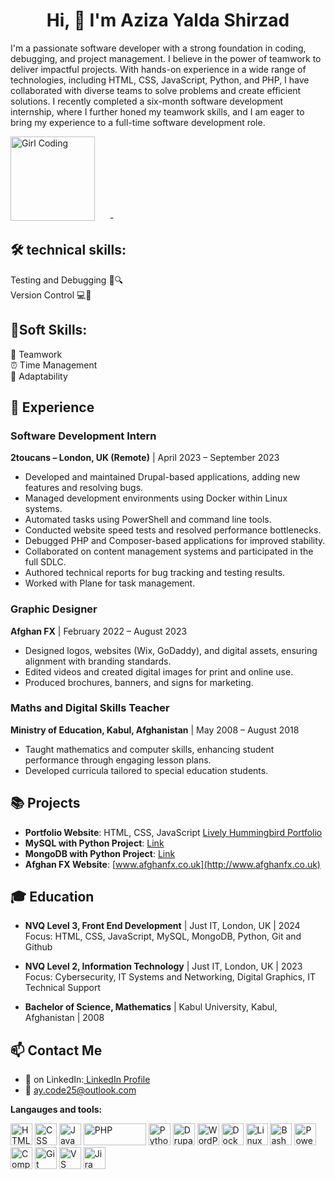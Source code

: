  <h1 align="center"><strong>
  Hi, 👋 I'm Aziza Yalda Shirzad</strong>
</h1>

<div style="dispay: inlin-block;">
  <p>I'm a passionate software developer with a strong foundation in coding, debugging, and project management. I believe in the power of teamwork to deliver impactful projects. With hands-on experience in a wide range of technologies, including HTML, CSS, JavaScript, Python, and PHP, I have collaborated with diverse teams to solve problems and create efficient solutions. I recently completed a six-month software development internship, where I further honed my teamwork skills, and I am eager to bring my experience to a full-time software development role.</p>


  <img src="https://media.giphy.com/media/LMcB8XospGZO8UQq87/giphy.gif" alt="Girl Coding" width="135" height="135" style="margin-right: 20px;"/>
-


## 🛠 technical skills:
Testing and Debugging 🐞🔍<br>
Version Control 💻🔧
## 🌾Soft Skills:
 🤝 Teamwork  <br>⏰ Time Management <br>🌱 Adaptability</p>


## 💼 Experience

### Software Development Intern  
**2toucans – London, UK (Remote)** | April 2023 – September 2023  
- Developed and maintained Drupal-based applications, adding new features and resolving bugs.
- Managed development environments using Docker within Linux systems.
- Automated tasks using PowerShell and command line tools.
- Conducted website speed tests and resolved performance bottlenecks.
- Debugged PHP and Composer-based applications for improved stability.
- Collaborated on content management systems and participated in the full SDLC.
- Authored technical reports for bug tracking and testing results.
- Worked with Plane for task management.

### Graphic Designer  
**Afghan FX** | February 2022 – August 2023  
- Designed logos, websites (Wix, GoDaddy), and digital assets, ensuring alignment with branding standards.
- Edited videos and created digital images for print and online use.
- Produced brochures, banners, and signs for marketing.

### Maths and Digital Skills Teacher  
**Ministry of Education, Kabul, Afghanistan** | May 2008 – August 2018  
- Taught mathematics and computer skills, enhancing student performance through engaging lesson plans.
- Developed curricula tailored to special education students.

## 📚 Projects

- **Portfolio Website**: HTML, CSS, JavaScript [Lively Hummingbird Portfolio](#)
- **MySQL with Python Project**: [Link](#)
- **MongoDB with Python Project**: [Link](#)
- **Afghan FX Website**: [www.afghanfx.co.uk](http://www.afghanfx.co.uk)

## 🎓 Education

- **NVQ Level 3, Front End Development** | Just IT, London, UK | 2024  
  Focus: HTML, CSS, JavaScript, MySQL, MongoDB, Python, Git and Github

- **NVQ Level 2, Information Technology** | Just IT, London, UK | 2023  
  Focus: Cybersecurity, IT Systems and Networking, Digital Graphics, IT Technical Support

- **Bachelor of Science, Mathematics** | Kabul University, Kabul, Afghanistan | 2008

## 📫 Contact Me

- 🔗 on LinkedIn:[ LinkedIn Profile](https://www.linkedin.com/in/aycode25/)
- 📧 [ay.code25@outlook.com](mailto:ay.code25@outlook.com)

**Langauges and tools:**

 <img src="https://cdn.jsdelivr.net/npm/devicon/icons/html5/html5-original.svg" alt="HTML" width="35" height="35"/> <img src="https://cdn.jsdelivr.net/npm/devicon/icons/css3/css3-original.svg" alt="CSS" width="35" height="35"/> <img src="https://cdn.jsdelivr.net/npm/devicon/icons/javascript/javascript-original.svg" alt="JavaScript" width="35" height="35"/> <img src="https://cdn.jsdelivr.net/npm/devicon/icons/php/php-original.svg" alt="PHP" width="100" height="35"/> <img src="https://cdn.jsdelivr.net/npm/devicon/icons/python/python-original.svg" alt="Python" width="35" height="35"/>
<img src="https://cdn.jsdelivr.net/npm/devicon/icons/drupal/drupal-original.svg" alt="Drupal" width="35" height="35"/> <img src="https://cdn.jsdelivr.net/npm/devicon/icons/wordpress/wordpress-original.svg" alt="WordPress" width="35" height="35"/>
<img src="https://cdn.jsdelivr.net/npm/devicon/icons/docker/docker-original.svg" alt="Docker" width="35" height="35"/> <img src="https://cdn.jsdelivr.net/npm/devicon/icons/linux/linux-original.svg" alt="Linux" width="35" height="35"/> <img src="https://cdn.jsdelivr.net/npm/devicon/icons/bash/bash-original.svg" alt="Bash" width="35" height="35"/> <img src="https://cdn.jsdelivr.net/npm/devicon/icons/powershell/powershell-original.svg" alt="PowerShell" width="35" height="35"/> <img src="https://cdn.jsdelivr.net/npm/devicon/icons/composer/composer-original.svg" alt="Composer" width="35" height="35"/>
<img src="https://cdn.jsdelivr.net/npm/devicon/icons/git/git-original.svg" alt="Git" width="35" height="35"/> 
<img src="https://cdn.jsdelivr.net/npm/devicon/icons/vscode/vscode-original.svg" alt="VS Code" width="35" height="35"/>
<img src="https://cdn.jsdelivr.net/npm/devicon/icons/jira/jira-original.svg" alt="Jira" width="35" height="35"/> 
